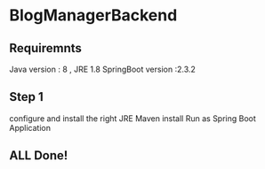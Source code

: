 # BlogManagerBackend

## Requiremnts
Java version : 8 , JRE 1.8
SpringBoot version :2.3.2


## Step 1 
configure and install the right JRE
Maven install
Run as Spring Boot Application

## ALL Done!

